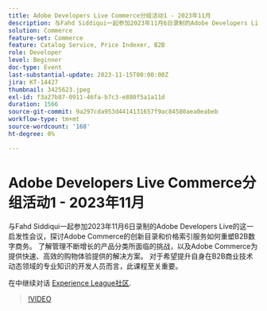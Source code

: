 ```yaml
---
title: Adobe Developers Live Commerce分组活动1 - 2023年11月
description: 与Fahd Siddiqui一起参加2023年11月6日录制的Adobe Developers Live的这一启发性会议，探讨Adobe Commerce的创新目录和价格索引服务如何重塑B2B数字商务。 了解管理不断增长的产品分类所面临的挑战，以及Adobe Commerce为提供快速、高效的购物体验提供的解决方案。 对于希望提升自身在B2B商业技术动态领域的专业知识的开发人员而言，此课程至关重要。
solution: Commerce
feature-set: Commerce
feature: Catalog Service, Price Indexer, B2B
role: Developer
level: Beginner
doc-type: Event
last-substantial-update: 2023-11-15T00:00:00Z
jira: KT-14427
thumbnail: 3425623.jpeg
exl-id: f3a27b87-0911-46fa-b7c3-e880f5a1a11d
duration: 1566
source-git-commit: 9a297cda953d4414131657f9ac84580aea0eabeb
workflow-type: tm+mt
source-wordcount: '168'
ht-degree: 0%

---
```


# Adobe Developers Live Commerce分组活动1 - 2023年11月

与Fahd Siddiqui一起参加2023年11月6日录制的Adobe Developers Live的这一启发性会议，探讨Adobe Commerce的创新目录和价格索引服务如何重塑B2B数字商务。 了解管理不断增长的产品分类所面临的挑战，以及Adobe Commerce为提供快速、高效的购物体验提供的解决方案。 对于希望提升自身在B2B商业技术动态领域的专业知识的开发人员而言，此课程至关重要。

在中继续对话 [Experience League社区](https://adobe.ly/3rJfZcN).

>[!VIDEO](https://video.tv.adobe.com/v/3425623/?learn=on)

